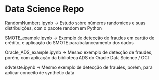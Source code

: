 # Data Science Repo

RandomNumbers.ipynb -> Estudo sobre números randomicos e suas distribuições, com o pacote random em Python

SMOTE_example.ipynb -> Exemplo de detecção de fraudes em cartão de crédito, e aplicação do SMOTE para balanceamento dos dados

Oracle_ADS_example.ipynb -> Mesmo exemplo de detecção de fraudes, porém, com aplicação da biblioteca ADS do Oracle Data Science / OCI

sdvteste.ipynb -> Mesmo exemplo de detecção de fraudes, porém, para aplicar conceito de synthetic data
